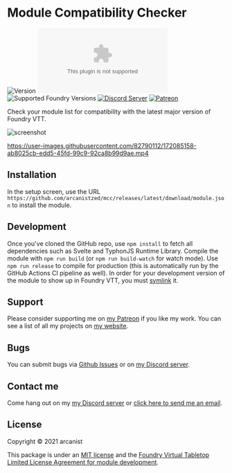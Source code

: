 # Module Compatibility Checker

![Version](https://img.shields.io/github/v/tag/arcanistzed/mcc?label=Version&style=flat-square&color=2577a1) ![Latest Release Download Count](https://img.shields.io/github/downloads/arcanistzed/mcc/latest/module.zip?label=Downloads&style=flat-square&color=9b43a8) ![Supported Foundry Versions](https://img.shields.io/endpoint?url=https://foundryshields.com/version?url=https://raw.githubusercontent.com/arcanistzed/mcc/main/module.json&style=flat-square&color=ff6400) [![Discord Server](https://img.shields.io/badge/-Discord-%232c2f33?style=flat-square&logo=discord)](https://discord.gg/AAkZWWqVav) [![Patreon](https://img.shields.io/badge/-Patreon-%23141518?style=flat-square&logo=patreon)](https://www.patreon.com/bePatron?u=15896855)

Check your module list for compatibility with the latest major version of Foundry VTT.

![screenshot](https://i.imgur.com/hgcUEgK.png)

<https://user-images.githubusercontent.com/82790112/172085158-ab8025cb-edd5-45fd-99c9-92ca8b99d9ae.mp4>

## Installation

In the setup screen, use the URL `https://github.com/arcanistzed/mcc/releases/latest/download/module.json` to install the module.

## Development

Once you've cloned the GitHub repo, use `npm install` to fetch all dependencies such as Svelte and TyphonJS Runtime Library. Compile the module with `npm run build` (or `npm run build-watch` for watch mode). Use `npm run release` to compile for production (this is automatically run by the GitHub Actions CI pipeline as well).
In order for your development version of the module to show up in Foundry VTT, you must [symlink](https://world-smiths.github.io/documentation/wiki/symlinking.html) it.

## Support

Please consider supporting me on [my Patreon](https://patreon.com/arcanistzed) if you like my work. You can see a list of all my projects on [my website](https://arcanist.me).

## Bugs

You can submit bugs via [Github Issues](https://github.com/arcanistzed/mcc/issues/new/choose) or on [my Discord server](https://discord.gg/AAkZWWqVav).

## Contact me

Come hang out on my [my Discord server](https://discord.gg/AAkZWWqVav) or [click here to send me an email](mailto:arcanistzed@gmail.com?subject=Module%20Compatibility%20Checker%20module%20for%20Foundry%20VTT).

## License

Copyright © 2021 arcanist

This package is under an [MIT license](LICENSE) and the [Foundry Virtual Tabletop Limited License Agreement for module development](https://foundryvtt.com/article/license/).

